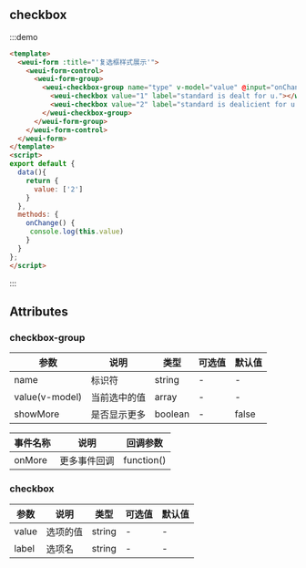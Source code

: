 ## checkbox

:::demo

```html
<template>
  <weui-form :title="'复选框样式展示'">
    <weui-form-control>
      <weui-form-group>
        <weui-checkbox-group name="type" v-model="value" @input="onChange()" :showMore="true">
          <weui-checkbox value="1" label="standard is dealt for u."></weui-checkbox>
          <weui-checkbox value="2" label="standard is dealicient for u."></weui-checkbox>
        </weui-checkbox-group>
      </weui-form-group>
    </weui-form-control>
  </weui-form>
</template>
<script>
export default {
  data(){
    return {
      value: ['2']
    }
  },
  methods: {
    onChange() {
     console.log(this.value)
    }
  }
};
</script>
```

:::

## Attributes

### checkbox-group

| 参数           | 说明         | 类型    | 可选值 | 默认值 |
| -------------- | ------------ | ------- | ------ | ------ |
| name           | 标识符       | string  | -      | -      |
| value(v-model) | 当前选中的值 | array   | -      | -      |
| showMore       | 是否显示更多 | boolean | -      | false  |

| 事件名称 | 说明         | 回调参数   |
| -------- | ------------ | ---------- |
| onMore   | 更多事件回调 | function() |

### checkbox

| 参数  | 说明     | 类型   | 可选值 | 默认值 |
| ----- | -------- | ------ | ------ | ------ |
| value | 选项的值 | string | -      | -      |
| label | 选项名   | string | -      | -      |
